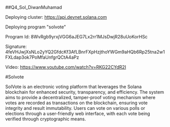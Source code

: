 ##Q4_Sol_DiwanMuhamad

Deploying cluster: https://api.devnet.solana.com

Deploying program "solvote"

Program Id: 8WvRgb9yrxjVGG6aJEG7Lx2rr1MJsDwjR28uUoKorHSc

Signature: 4feVHJwjXsNLo2yYQ2GfdcKf3AfLBnrFXpHzjthoYWGm9aHQb6Rp25tna2w1FXLdap3ok7PoMfaUnfgrQCtA4aPz

Video: https://www.youtube.com/watch?v=RKG22CYdR2I

#Solvote

SolVote is an electronic voting platform that leverages the Solana blockchain for enhanced security, transparency, and efficiency. The system aims to provide a decentralized, tamper-proof voting mechanism where votes are recorded as transactions on the blockchain, ensuring vote integrity and result immutability. Users can vote on various polls or elections through a user-friendly web interface, with each vote being verified through cryptographic means.
